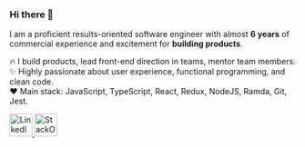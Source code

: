 ### Hi there 👋

I am a proficient results-oriented software engineer with almost **6 years** of commercial experience and excitement for **building products**. 

🔥 I build products, lead front-end direction in teams, mentor team members.  
✨ Highly passionate about user experience, functional programming, and clean code.  
❤ Main stack: JavaScript, TypeScript, React, Redux, NodeJS, Ramda, Git, Jest.  

<div>
  <a href="https://www.linkedin.com/in/lankovova/">
    <img src="https://i.imgur.com/OQUXwNp.jpeg" width="40" height="40" alt="LinkedIn Logo">
  </a>
  <a href="https://stackoverflow.com/users/7992204/lankovova">
    <img src="https://i.imgur.com/gZxmnyn.jpeg" width="40" height="40" alt="StackOverflow Logo">
  </a>
<div>
